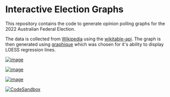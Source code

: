 # Interactive Election Graphs

This repository contains the code to generate opinion polling graphs for the 2022 Australian Federal Election.

The data is collected from [Wikipedia](https://en.wikipedia.org/wiki/Opinion_polling_for_the_2022_Australian_federal_election) using the [wikitable-api](https://github.com/atye/wikitable-api). The graph is then generated using [graphique](https://github.com/graphiquejs/graphique) which was chosen for it's ability to display LOESS regression lines.

[![image](https://user-images.githubusercontent.com/22492406/163928534-93f4562b-d4e9-440e-9e6a-0cf909f6669b.png)](https://9ililq.csb.app/)

[![image](https://user-images.githubusercontent.com/22492406/163935826-6ad15933-adf7-49f8-86c0-889161216047.png)](https://9ililq.csb.app/)

[![image](https://user-images.githubusercontent.com/22492406/163941606-8cf84034-0de8-4fc1-aebc-109bb16f98d5.png)](https://9ililq.csb.app/)



[![CodeSandbox](https://codesandbox.io/static/img/play-codesandbox.svg)](https://codesandbox.io/s/9ililq?file=/src/App.tsx)
